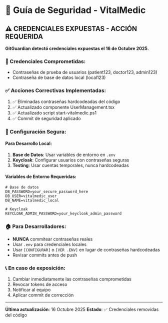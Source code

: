 # 🔐 Guía de Seguridad - VitalMedic

## ⚠️ CREDENCIALES EXPUESTAS - ACCIÓN REQUERIDA

**GitGuardian detectó credenciales expuestas el 16 de Octubre 2025.**

### 🚨 Credenciales Comprometidas:
- Contraseñas de prueba de usuarios (patient123, doctor123, admin123)
- Contraseña de base de datos local (local123)

### ✅ Acciones Correctivas Implementadas:
1. ✅ Eliminadas contraseñas hardcodeadas del código
2. ✅ Actualizado componente UserManagement.tsx
3. ✅ Actualizado script start-vitalmedic.ps1
4. ✅ Commit de seguridad aplicado

### 🔧 Configuración Segura:

#### Para Desarrollo Local:
1. **Base de Datos**: Usar variables de entorno en `.env`
2. **Keycloak**: Configurar usuarios con contraseñas seguras
3. **Testing**: Usar cuentas temporales, nunca hardcodeadas

#### Variables de Entorno Requeridas:
```env
# Base de datos
DB_PASSWORD=your_secure_password_here
DB_USER=vitalmedic_user
DB_NAME=vitalmedic_local

# Keycloak
KEYCLOAK_ADMIN_PASSWORD=your_keycloak_admin_password
```

### 🏠 Para Desarrolladores:
- **NUNCA** commitear contraseñas reales
- Usar `.env` para credenciales locales
- Usar `[CONFIGURAR]` o `[VER .ENV]` en lugar de contraseñas hardcodeadas
- Revisar commits antes de push

### 📞 En caso de exposición:
1. Cambiar inmediatamente las contraseñas comprometidas
2. Revocar tokens de acceso
3. Notificar al equipo
4. Aplicar commit de corrección

---
**Última actualización**: 16 Octubre 2025
**Estado**: ✅ Credenciales removidas del código